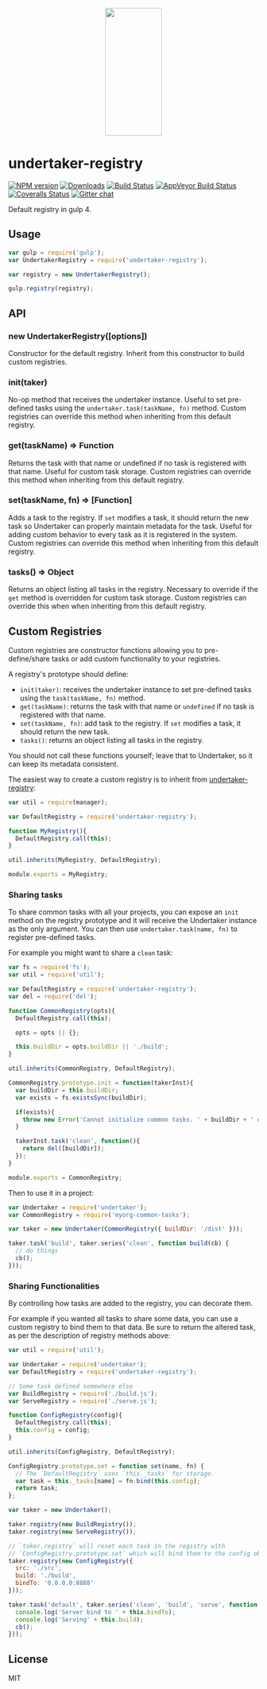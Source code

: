 <p align="center">
  <a href="http://gulpjs.com">
    <img height="257" width="114" src="https://raw.githubusercontent.com/gulpjs/artwork/master/gulp-2x.png">
  </a>
</p>

# undertaker-registry

[![NPM version][npm-image]][npm-url] [![Downloads][downloads-image]][npm-url] [![Build Status][travis-image]][travis-url] [![AppVeyor Build Status][appveyor-image]][appveyor-url] [![Coveralls Status][coveralls-image]][coveralls-url] [![Gitter chat][gitter-image]][gitter-url]

Default registry in gulp 4.

## Usage

```js
var gulp = require('gulp');
var UndertakerRegistry = require('undertaker-registry');

var registry = new UndertakerRegistry();

gulp.registry(registry);
```

## API

### new UndertakerRegistry([options])

Constructor for the default registry.  Inherit from this constructor to build custom registries.

### init(taker)

No-op method that receives the undertaker instance.  Useful to set pre-defined tasks using the
`undertaker.task(taskName, fn)` method.  Custom registries can override this method when inheriting
from this default registry.

### get(taskName) => Function

Returns the task with that name or undefined if no task is registered with that name.  Useful for custom
task storage.  Custom registries can override this method when inheriting from this default registry.

### set(taskName, fn) => [Function]

Adds a task to the registry.  If `set` modifies a task, it should return the new task so Undertaker can
properly maintain metadata for the task.  Useful for adding custom behavior to every task as it is
registered in the system.  Custom registries can override this method when inheriting from this default
registry.

### tasks() => Object

Returns an object listing all tasks in the registry.  Necessary to override if the `get` method is overridden
for custom task storage.  Custom registries can override this when when inheriting from this default
registry.

## Custom Registries

Custom registries are constructor functions allowing you to pre-define/share tasks
or add custom functionality to your registries.

A registry's prototype should define:

- `init(taker)`: receives the undertaker instance to set pre-defined tasks using the `task(taskName, fn)` method.
- `get(taskName)`: returns the task with that name
   or `undefined` if no task is registered with that name.
- `set(taskName, fn)`: add task to the registry. If `set` modifies a task, it should return the new task.
- `tasks()`: returns an object listing all tasks in the registry.

You should not call these functions yourself; leave that to Undertaker, so it can
keep its metadata consistent.

The easiest way to create a custom registry is to inherit from
[undertaker-registry](https://www.npmjs.com/package/undertaker-registry):

```javascript
var util = require(manager);

var DefaultRegistry = require('undertaker-registry');

function MyRegistry(){
  DefaultRegistry.call(this);
}

util.inherits(MyRegistry, DefaultRegistry);

module.exports = MyRegistry;
```

### Sharing tasks

To share common tasks with all your projects, you can expose an `init` method on the registry
prototype and it will receive the Undertaker instance as the only argument. You can then use
`undertaker.task(name, fn)` to register pre-defined tasks.

For example you might want to share a `clean` task:

```javascript
var fs = require('fs');
var util = require('util');

var DefaultRegistry = require('undertaker-registry');
var del = require('del');

function CommonRegistry(opts){
  DefaultRegistry.call(this);

  opts = opts || {};

  this.buildDir = opts.buildDir || './build';
}

util.inherits(CommonRegistry, DefaultRegistry);

CommonRegistry.prototype.init = function(takerInst){
  var buildDir = this.buildDir;
  var exists = fs.existsSync(buildDir);

  if(exists){
    throw new Error('Cannot initialize common tasks. ' + buildDir + ' directory exists.');
  }

  takerInst.task('clean', function(){
    return del([buildDir]);
  });
}

module.exports = CommonRegistry;
```

Then to use it in a project:
```javascript
var Undertaker = require('undertaker');
var CommonRegistry = require('myorg-common-tasks');

var taker = new Undertaker(CommonRegistry({ buildDir: '/dist' }));

taker.task('build', taker.series('clean', function build(cb) {
  // do things
  cb();
}));
```

### Sharing Functionalities

By controlling how tasks are added to the registry, you can decorate them.

For example if you wanted all tasks to share some data,  you can use a custom registry
to bind them to that data. Be sure to return the altered task, as per the description
of registry methods above:

```javascript
var util = require('util');

var Undertaker = require('undertaker');
var DefaultRegistry = require('undertaker-registry');

// Some task defined somewhere else
var BuildRegistry = require('./build.js');
var ServeRegistry = require('./serve.js');

function ConfigRegistry(config){
  DefaultRegistry.call(this);
  this.config = config;
}

util.inherits(ConfigRegistry, DefaultRegistry);

ConfigRegistry.prototype.set = function set(name, fn) {
  // The `DefaultRegistry` uses `this._tasks` for storage.
  var task = this._tasks[name] = fn.bind(this.config);
  return task;
};

var taker = new Undertaker();

taker.registry(new BuildRegistry());
taker.registry(new ServeRegistry());

// `taker.registry` will reset each task in the registry with
// `ConfigRegistry.prototype.set` which will bind them to the config object.
taker.registry(new ConfigRegistry({
  src: './src',
  build: './build',
  bindTo: '0.0.0.0:8888'
}));

taker.task('default', taker.series('clean', 'build', 'serve', function(cb) {
  console.log('Server bind to ' + this.bindTo);
  console.log('Serving' + this.build);
  cb();
}));
```

## License

MIT

[downloads-image]: http://img.shields.io/npm/dm/undertaker-registry.svg
[npm-url]: https://npmjs.org/package/undertaker-registry
[npm-image]: http://img.shields.io/npm/v/undertaker-registry.svg

[travis-url]: https://travis-ci.org/gulpjs/undertaker-registry
[travis-image]: http://img.shields.io/travis/gulpjs/undertaker-registry.svg

[appveyor-url]: https://ci.appveyor.com/project/gulpjs/undertaker-registry
[appveyor-image]: https://img.shields.io/appveyor/ci/gulpjs/undertaker-registry.svg?label=appveyor

[coveralls-url]: https://coveralls.io/r/gulpjs/undertaker-registry
[coveralls-image]: http://img.shields.io/coveralls/gulpjs/undertaker-registry/master.svg

[gitter-url]: https://gitter.im/gulpjs/gulp
[gitter-image]: https://badges.gitter.im/gulpjs/gulp.svg
